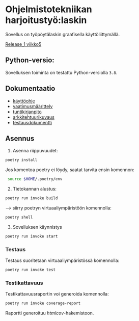 # Ohjelmistotekniikan harjoitustyö:laskin

Sovellus on työpöytälaskin graafisella käyttöliittymällä. 

[Release_1 viikko5](https://github.com/Doubleneck/ot-harjoitustyo/releases/tag/Viikko5)  
##  Python-versio:

Sovelluksen toiminta on testattu Python-versiolla `3.8`.

## Dokumentaatio

- [käyttöohje](https://github.com/Doubleneck/ot-harjoitustyo/blob/master/dokumentaatio/kayttoohje.md)  
- [vaatimusmäärittely](https://github.com/Doubleneck/ot-harjoitustyo/blob/master/dokumentaatio/vaatimusmaarittely.md)  
- [tuntikirjanpito](https://github.com/Doubleneck/ot-harjoitustyo/blob/master/dokumentaatio/tuntikirjanpito.md)
- [arkkitehtuurikuvaus](https://github.com/Doubleneck/ot-harjoitustyo/blob/master/dokumentaatio/arkkitehtuuri.md)
- [testausdokumentti](https://github.com/Doubleneck/ot-harjoitustyo/blob/master/dokumentaatio/testausdokumentti.md)

## Asennus

1. Asenna riippuvuudet:
```bash
poetry install
```
Jos komentoa poetry ei löydy, saatat tarvita ensin komennon:
```bash
 source $HOME/.poetry/env
 ```
2. Tietokannan alustus:
```bash
poetry run invoke build
```
--> siirry poetryn virtuaaliympäristöön komennolla: 
```bash
poetry shell
```
3. Sovelluksen käynnistys
```bash
poetry run invoke start
```
### Testaus

Testaus suoritetaan virtuaaliympäristössä komennolla:
```bash
poetry run invoke test
```
### Testikattavuus

Testikattavuusraportin voi generoida komennolla:
```bash
poetry run invoke coverage-report
```
Raportti generoituu _htmlcov_-hakemistoon.



